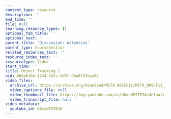 ```yaml
---
content_type: resource
description: ''
end_time: ''
file: null
learning_resource_types: []
optional_tab_title: ''
optional_text: ''
parent_title: 'Discussion: Attention'
parent_type: CourseSection
related_resources_text: ''
resource_index_text: ''
resourcetype: Video
start_time: ''
title: Object Tracking 1
uid: b0ebb16e-1134-43fc-3d5f-dba8fd7bca93
video_files:
  archive_url: https://archive.org/download/MIT9.00SCF11/MIT9_00SCF11_lec07_track1_2_300k.mp4
  video_captions_file: null
  video_thumbnail_file: https://img.youtube.com/vi/G6xsNP2TE3A/default.jpg
  video_transcript_file: null
video_metadata:
  youtube_id: G6xsNP2TE3A
---
```

